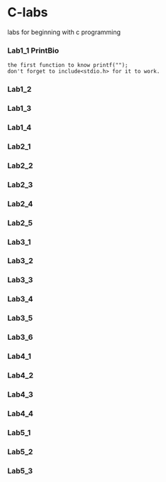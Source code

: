 # C-labs
labs for beginning with c programming

### Lab1_1 PrintBio
	the first function to know printf("");
	don't forget to include<stdio.h> for it to work.
### Lab1_2

### Lab1_3 
### Lab1_4 
### Lab2_1 
### Lab2_2 
### Lab2_3 
### Lab2_4 
### Lab2_5
### Lab3_1
### Lab3_2
### Lab3_3
### Lab3_4
### Lab3_5
### Lab3_6
### Lab4_1
### Lab4_2
### Lab4_3
### Lab4_4
### Lab5_1
### Lab5_2
### Lab5_3

